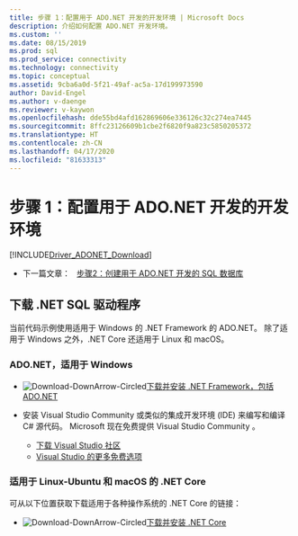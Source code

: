 ```yaml
---
title: 步骤 1：配置用于 ADO.NET 开发的开发环境 | Microsoft Docs
description: 介绍如何配置 ADO.NET 开发环境。
ms.custom: ''
ms.date: 08/15/2019
ms.prod: sql
ms.prod_service: connectivity
ms.technology: connectivity
ms.topic: conceptual
ms.assetid: 9cba6a0d-5f21-49af-ac5a-17d199973590
author: David-Engel
ms.author: v-daenge
ms.reviewer: v-kaywon
ms.openlocfilehash: dde55bd4afd162869606e336126c32c274ea7445
ms.sourcegitcommit: 8ffc23126609b1cbe2f6820f9a823c5850205372
ms.translationtype: HT
ms.contentlocale: zh-CN
ms.lasthandoff: 04/17/2020
ms.locfileid: "81633313"
---
```

# <a name="step-1-configure-development-environment-for-adonet-development"></a>步骤 1：配置用于 ADO.NET 开发的开发环境

[!INCLUDE[Driver_ADONET_Download](../../includes/driver_adonet_download.md)]

- 下一篇文章：&nbsp;&nbsp;&nbsp;[步骤2：创建用于 ADO.NET 开发的 SQL 数据库](step-2-create-sql-database-ado-net-development.md)  

## <a name="download-a-net-sql-driver"></a>下载 .NET SQL 驱动程序

当前代码示例使用适用于 Windows 的 .NET Framework 的 ADO.NET。 除了适用于 Windows 之外，.NET Core 还适用于 Linux 和 macOS。

### <a name="adonet-for-windows"></a>ADO.NET，适用于 Windows

- ![Download-DownArrow-Circled](../../ssms/media/download-icon.png)[下载并安装 .NET Framework，包括 ADO.NET](../sql-connection-libraries.md#anchor-20-drivers-relational-access)

- 安装 Visual Studio Community 或类似的集成开发环境 (IDE) 来编写和编译 C# 源代码。 Microsoft 现在免费提供 Visual Studio Community  。  
    - [下载 Visual Studio 社区](https://www.visualstudio.com/products/visual-studio-community-vs)  
    - [Visual Studio 的更多免费选项](https://www.visualstudio.com/products/free-developer-offers-vs.aspx)  


### <a name="net-core-for-linux-ubuntu-and-macos"></a>适用于 Linux-Ubuntu 和 macOS 的 .NET Core

可从以下位置获取下载适用于各种操作系统的 .NET Core 的链接：

- ![Download-DownArrow-Circled](../../ssms/media/download-icon.png)[下载并安装 .NET Core](../sql-connection-libraries.md#anchor-20-drivers-relational-access)
